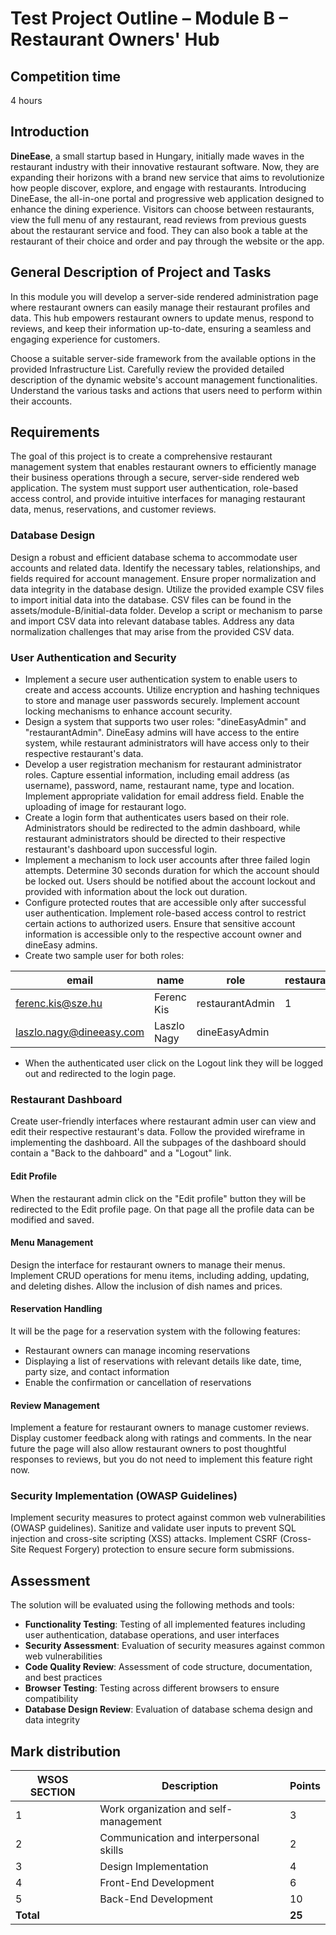 # Test Project Outline – Module B – Restaurant Owners' Hub

## Competition time

4 hours

## Introduction

**DineEase**, a small startup based in Hungary, initially made waves in the restaurant industry with their innovative restaurant software. Now, they are expanding their horizons with a brand new service that aims to revolutionize how people discover, explore, and engage with restaurants. Introducing DineEase, the all-in-one portal and progressive web application designed to enhance the dining experience. Visitors can choose between restaurants, view the full menu of any restaurant, read reviews from previous guests about the restaurant service and food. They can also book a table at the restaurant of their choice and order and pay through the website or the app.

## General Description of Project and Tasks

In this module you will develop a server-side rendered administration page where restaurant owners can easily manage their restaurant profiles and data. This hub empowers restaurant owners to update menus, respond to reviews, and keep their information up-to-date, ensuring a seamless and engaging experience for customers.

Choose a suitable server-side framework from the available options in the provided Infrastructure List. Carefully review the provided detailed description of the dynamic website's account management functionalities. Understand the various tasks and actions that users need to perform within their accounts.

## Requirements

The goal of this project is to create a comprehensive restaurant management system that enables restaurant owners to efficiently manage their business operations through a secure, server-side rendered web application. The system must support user authentication, role-based access control, and provide intuitive interfaces for managing restaurant data, menus, reservations, and customer reviews.

### Database Design

Design a robust and efficient database schema to accommodate user accounts and related data.
Identify the necessary tables, relationships, and fields required for account management.
Ensure proper normalization and data integrity in the database design.
Utilize the provided example CSV files to import initial data into the database. CSV files can be found in the assets/module-B/initial-data folder.
Develop a script or mechanism to parse and import CSV data into relevant database tables.
Address any data normalization challenges that may arise from the provided CSV data.

### User Authentication and Security

- Implement a secure user authentication system to enable users to create and access accounts.
  Utilize encryption and hashing techniques to store and manage user passwords securely. Implement account locking mechanisms to enhance account security.
- Design a system that supports two user roles: "dineEasyAdmin" and "restaurantAdmin". DineEasy admins will have access to the entire system, while restaurant administrators will have access only to their respective restaurant's data.
- Develop a user registration mechanism for restaurant administrator roles. Capture essential information, including email address (as username), password, name, restaurant name, type and location. Implement appropriate validation for email address field. Enable the uploading of image for restaurant logo.
- Create a login form that authenticates users based on their role. Administrators should be redirected to the admin dashboard, while restaurant administrators should be directed to their respective restaurant's dashboard upon successful login.
- Implement a mechanism to lock user accounts after three failed login attempts. Determine 30 seconds duration for which the account should be locked out. Users should be notified about the account lockout and provided with information about the lock out duration.
- Configure protected routes that are accessible only after successful user authentication. Implement role-based access control to restrict certain actions to authorized users. Ensure that sensitive account information is accessible only to the respective account owner and dineEasy admins.
- Create two sample user for both roles:

| email                    | name        | role            | restaurantId | password |
| ------------------------ | ----------- | --------------- | ------------ | -------- |
| ferenc.kis@sze.hu        | Ferenc Kis  | restaurantAdmin | 1            | 12345678 |
| laszlo.nagy@dineeasy.com | Laszlo Nagy | dineEasyAdmin   |              | 12345678 |

- When the authenticated user click on the Logout link they will be logged out and redirected to the login page.

### Restaurant Dashboard

Create user-friendly interfaces where restaurant admin user can view and edit their respective restaurant's data.
Follow the provided wireframe in implementing the dashboard. All the subpages of the dashboard should contain a "Back to the dahboard" and a "Logout" link.

#### Edit Profile
When the restaurant admin click on the "Edit profile" button they will be redirected to the Edit profile page. On that page all the profile data can be modified and saved.

#### Menu Management
Design the interface for restaurant owners to manage their menus.
Implement CRUD operations for menu items, including adding, updating, and deleting dishes.
Allow the inclusion of dish names and prices.

#### Reservation Handling
It will be the page for a reservation system with the following features:
- Restaurant owners can manage incoming reservations
- Displaying a list of reservations with relevant details like date, time, party size, and contact information
- Enable the confirmation or cancellation of reservations

#### Review Management
Implement a feature for restaurant owners to manage customer reviews.
Display customer feedback along with ratings and comments.
In the near future the page will also allow restaurant owners to post thoughtful responses to reviews, but you do not need to implement this feature right now.

### Security Implementation (OWASP Guidelines)

Implement security measures to protect against common web vulnerabilities (OWASP guidelines).
Sanitize and validate user inputs to prevent SQL injection and cross-site scripting (XSS) attacks.
Implement CSRF (Cross-Site Request Forgery) protection to ensure secure form submissions.

## Assessment

The solution will be evaluated using the following methods and tools:

- **Functionality Testing**: Testing of all implemented features including user authentication, database operations, and user interfaces
- **Security Assessment**: Evaluation of security measures against common web vulnerabilities
- **Code Quality Review**: Assessment of code structure, documentation, and best practices
- **Browser Testing**: Testing across different browsers to ensure compatibility
- **Database Design Review**: Evaluation of database schema design and data integrity

## Mark distribution

| WSOS SECTION | Description                            | Points |
|--------------|----------------------------------------|--------|
| 1            | Work organization and self-management  | 3      |
| 2            | Communication and interpersonal skills | 2      |
| 3            | Design Implementation                  | 4      |
| 4            | Front-End Development                  | 6      |
| 5            | Back-End Development                   | 10     |
| **Total**    |                                        | **25** |
